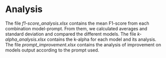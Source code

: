# Analysis
The file *f1-score_analysis.xlsx* contains the mean F1-score from each combination model-prompt. From them, we calculated averages and standard deviation and compared the different models.
The file *k-alpha_analysis.xlsx* contains the k-alpha for each model and its analysis.
The file *prompt_improvement.xlsx* contains the analysis of improvement on models output according to the prompt used.